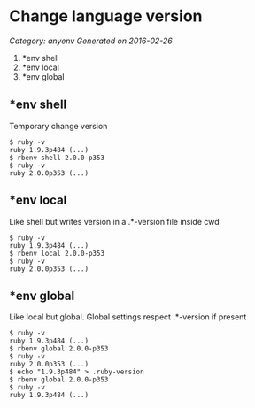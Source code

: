 # Change language version
 
_Category: anyenv_
_Generated on 2016-02-26_

1. *env shell
1. *env local
1. *env global

## *env shell

Temporary change version

```
$ ruby -v
ruby 1.9.3p484 (...)
$ rbenv shell 2.0.0-p353
$ ruby -v
ruby 2.0.0p353 (...)
```

## *env local

Like shell but writes version in a .*-version file inside cwd

```
$ ruby -v
ruby 1.9.3p484 (...)
$ rbenv local 2.0.0-p353
$ ruby -v
ruby 2.0.0p353 (...)
```

## *env global

Like local but global. Global settings respect .*-version if present

```
$ ruby -v
ruby 1.9.3p484 (...)
$ rbenv global 2.0.0-p353
$ ruby -v
ruby 2.0.0p353 (...)
$ echo "1.9.3p484" > .ruby-version
$ rbenv global 2.0.0-p353
$ ruby -v
ruby 1.9.3p484 (...)
```

